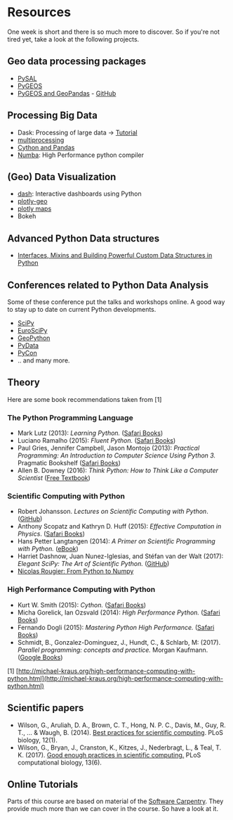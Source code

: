 # Resources

One week is short and there is so much more to discover. So if you're not tired yet, take a look at the following projects.


## Geo data processing packages

* [PySAL](https://pysal.org/)
* [PyGEOS](https://pygeos.readthedocs.io/en/latest/)
* [PyGEOS and GeoPandas](https://geopandas.readthedocs.io/en/latest/install.html#using-the-optional-pygeos-dependency) - [GitHub](https://github.com/geopandas/geopandas/issues/430)

## Processing Big Data

* Dask: Processing of large data &rarr; [Tutorial](https://tutorial.dask.org/00_overview.html)
* [multiprocessing](https://docs.python.org/3/library/multiprocessing.html)
* [Cython and Pandas](https://pandas.pydata.org/pandas-docs/stable/user_guide/enhancingperf.html)
* [Numba](http://numba.pydata.org/): High Performance python compiler


## (Geo) Data Visualization

* [dash](https://dash.plotly.com/): Interactive dashboards using Python
* [plotly-geo](https://plotly.com/python/getting-started/#extended-geo-support)
* [plotly maps](https://plotly.com/python/maps/)
* Bokeh

## Advanced Python Data structures

* [Interfaces, Mixins and Building Powerful Custom Data Structures in Python](https://rednafi.github.io/digressions/python/2020/07/03/python-mixins.html)

## Conferences related to Python Data Analysis

Some of these conference put the talks and workshops online. A good way to stay up to date on current Python developments.

* [SciPy](https://conference.scipy.org/)
* [EuroSciPy](https://www.euroscipy.org/)
* [GeoPython](http://2020.geopython.net/)
* [PyData](https://pydata.org/)
* [PyCon](https://pycon.org/)
* .. and many more.


## Theory

Here are some book recommendations taken from [1]

### The Python Programming Language

* Mark Lutz (2013): _Learning Python._ ([Safari Books](https://proquest.tech.safaribooksonline.de/book/programming/python/9781449355722))
* Luciano Ramalho (2015): _Fluent Python._ ([Safari Books](https://proquest.tech.safaribooksonline.de/book/programming/python/9781491946237))
* Paul Gries, Jennifer Campbell, Jason Montojo (2013): _Practical Programming: An Introduction to Computer Science Using Python 3._ Pragmatic Bookshelf ([Safari Books](http://proquest.tech.safaribooksonline.de/book/programming/9781941222485))
* Allen B. Downey (2016): _Think Python: How to Think Like a Computer Scientist_ ([Free Textbook](https://greenteapress.com/wp/think-python-2e/))

### Scientific Computing with Python

* Robert Johansson. _Lectures on Scientific Computing with Python_. ([GitHub](https://github.com/jrjohansson/scientific-python-lectures))
* Anthony Scopatz and Kathryn D. Huff (2015): _Effective Computation in Physics_. ([Safari Books](http://proquest.tech.safaribooksonline.de/book/physics/9781491901564))
* Hans Petter Langtangen (2014): _A Primer on Scientific Programming with Python._ ([eBook](http://link.springer.com/book/10.1007%2F978-3-642-54959-5))
* Harriet Dashnow, Juan Nunez-Iglesias, and Stéfan van der Walt (2017): _Elegant SciPy: The Art of Scientific Python._ ([GitHub](https://github.com/elegant-scipy/elegant-scipy))
* [Nicolas Rougier: From Python to Numpy](https://www.labri.fr/perso/nrougier/from-python-to-numpy/)


### High Performance Computing with Python

* Kurt W. Smith (2015): _Cython._ ([Safari Books](http://proquest.tech.safaribooksonline.de/book/programming/9781491901731))
* Micha Gorelick, Ian Ozsvald (2014): _High Performance Python._ ([Safari Books](http://proquest.tech.safaribooksonline.de/book/programming/python/9781449361747))
* Fernando Dogli (2015): _Mastering Python High Performance._ ([Safari Books](http://proquest.tech.safaribooksonline.de/book/programming/python/9781783989300))
* Schmidt, B., Gonzalez-Dominguez, J., Hundt, C., & Schlarb, M: (2017). _Parallel programming: concepts and practice._ Morgan Kaufmann. ([Google Books](https://books.google.de/books?hl=en&lr=&id=-y9HDgAAQBAJ&oi=fnd&pg=PP1&dq=Parallel+Programming:+Concepts+and+Practice&ots=vPL3kPvTkJ&sig=gN5EA0okkbtUHufPvTB37MAGFis))

[1] [http://michael-kraus.org/high-performance-computing-with-python.html](http://michael-kraus.org/high-performance-computing-with-python.html)


## Scientific papers

* Wilson, G., Aruliah, D. A., Brown, C. T., Hong, N. P. C., Davis, M., Guy, R. T., ... & Waugh, B. (2014). [Best practices for scientific computing](https://www.ncbi.nlm.nih.gov/pmc/articles/PMC3886731/). PLoS biology, 12(1).
* Wilson, G., Bryan, J., Cranston, K., Kitzes, J., Nederbragt, L., & Teal, T. K. (2017). [Good enough practices in scientific computing.](https://www.ncbi.nlm.nih.gov/pmc/articles/PMC5480810/) PLoS computational biology, 13(6).

## Online Tutorials

Parts of this course are based on material of the [Software Carpentry](https://v4.software-carpentry.org/index.html). They provide much more than we can cover in the course. So have a look at it.
